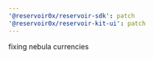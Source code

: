 ```yaml
---
'@reservoir0x/reservoir-sdk': patch
'@reservoir0x/reservoir-kit-ui': patch
---
```


fixing nebula currencies
